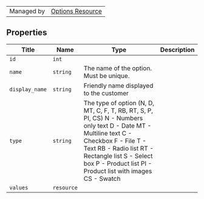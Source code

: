 |||
|---|---|
| Managed by | [Options Resource](/api/stores/v2/options)


## Properties

| Title | Name | Type | Description |
| --- | --- | --- | --- |
| `id` | `int` |
| `name` | `string` | The name of the option. Must be unique. |
| `display_name` | `string` | Friendly name displayed to the customer |
| `type` | `string` | The type of option (N, D, MT, C, F, T, RB, RT, S, P, PI, CS) N - Numbers only text D - Date MT - Multiline text C - Checkbox F - File T - Text RB - Radio list RT - Rectangle list S - Select box P - Product list PI - Product list with images CS - Swatch |
| `values` | `resource` |
